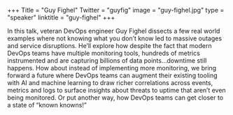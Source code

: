 +++
Title = "Guy Fighel"
Twitter = "guyfig"
image = "guy-fighel.jpg"
type = "speaker"
linktitle = "guy-fighel"
+++

In this talk, veteran DevOps engineer Guy Fighel dissects a few real world examples where not knowing what you don’t know led to massive outages and service disruptions. He’ll explore how despite the fact that modern DevOps teams have multiple monitoring tools, hundreds of metrics instrumented and are capturing billions of data points…downtime still happens. How about instead of implementing more monitoring, we bring forward a future where DevOps teams can augment their existing tooling with AI and machine learning to draw richer correlations across events, metrics and logs to surface insights about threats to uptime that aren’t even being monitored. Or put another way, how DevOps teams can get closer to a state of “known knowns!”


